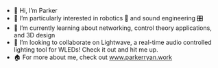 - 👋 Hi, I’m Parker
- 👀 I’m particularly interested in robotics 🤖 and sound engineering 🎛
- 🌱 I’m currently learning about networking, control theory applications, and 3D design
- 💞️ I’m looking to collaborate on Lightwave, a real-time audio controlled lighting tool for WLEDs! Check it out and hit me up.
- 🏠 For more about me, check out www.parkerryan.work

<!---
aparkerryan27/aparkerryan27 is a ✨ special ✨ repository because its `README.md` (this file) appears on your GitHub profile.
You can click the Preview link to take a look at your changes.
--->
